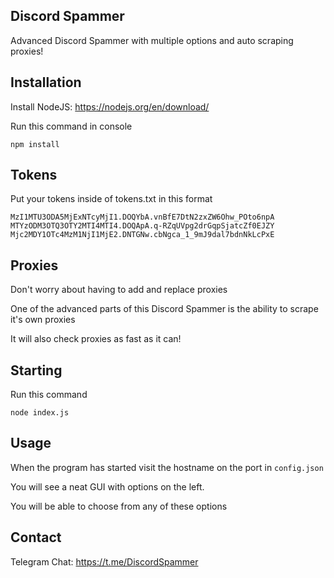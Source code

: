 ## Discord Spammer

Advanced Discord Spammer with multiple options and auto scraping proxies!

## Installation

Install NodeJS: https://nodejs.org/en/download/

Run this command in console

```
npm install
```

## Tokens

Put your tokens inside of tokens.txt in this format

```
MzI1MTU3ODA5MjExNTcyMjI1.DOQYbA.vnBfE7DtN2zxZW6Ohw_POto6npA
MTYzODM3OTQ3OTY2MTI4MTI4.DOQApA.q-RZqUVpg2drGqpSjatcZf0EJZY
Mjc2MDY1OTc4MzM1NjI1MjE2.DNTGNw.cbNgca_1_9mJ9dal7bdnNkLcPxE
```

## Proxies

Don't worry about having to add and replace proxies

One of the advanced parts of this Discord Spammer is the ability to scrape it's own proxies

It will also check proxies as fast as it can!

## Starting

Run this command

```
node index.js
```

## Usage

When the program has started visit the hostname on the port in `config.json`

You will see a neat GUI with options on the left.

You will be able to choose from any of these options

## Contact

Telegram Chat: https://t.me/DiscordSpammer
